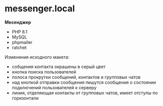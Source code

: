 # messenger.local
**Месенджер**

* PHP 8.1
* MySQL
* phpmailer
* ratchet

Изменения исходного макета:
* собщения контакта окрашены в серый цвет
* кнопка поиска пользователей
* полоса прокрутки сообщений, контактов и групповых чатов
* над кнопкой отправки сообщения пишутся сообщения о состоянии подключений пользователей к серверу
* линия, отделяющая контакты от групповых чатов, имеет отступы по горизонтали
